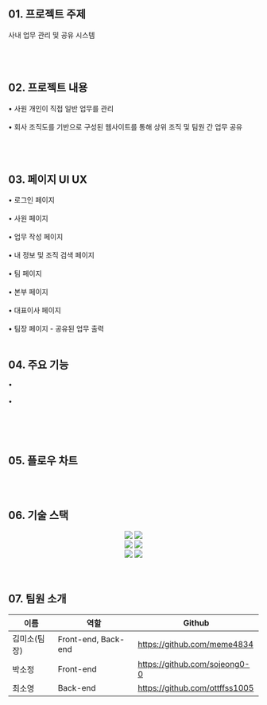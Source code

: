 ## 01. 프로젝트 주제
사내 업무 관리 및 공유 시스템
<br></br>
<br></br>

## 02. 프로젝트 내용
• 사원 개인이 직접 일반 업무를 관리
<br></br>
• 회사 조직도를 기반으로 구성된 웹사이트를 통해 상위 조직 및 팀원 간 업무 공유 
<br></br>
<br></br>

## 03. 페이지 UI UX
• 로그인 페이지
<br></br>
• 사원 페이지
<br></br>
• 업무 작성 페이지
<br></br>
• 내 정보 및 조직 검색 페이지
<br></br>
• 팀 페이지
<br></br>
• 본부 페이지
<br></br>
• 대표이사 페이지
<br></br>
• 팀장 페이지 - 공유된 업무 출력
<br></br>

## 04. 주요 기능
• 
<br></br>
• 
<br></br>

<br></br>

## 05. 플로우 차트


<br></br>

## 06. 기술 스택
<div align=center> 


<img src="https://img.shields.io/badge/react-61DAFB?style=for-the-badge&logo=react&logoColor=black">
<img src="https://img.shields.io/badge/css-1572B6?style=for-the-badge&logo=css3&logoColor=white">
<br>
<img src="https://img.shields.io/badge/express-F7DF1E?style=for-the-badge&logo=express&logoColor=black">
<img src="https://img.shields.io/badge/node.js-339933?style=for-the-badge&logo=node.js&logoColor=white">
<br>
<img src="https://img.shields.io/badge/mongoDB-47A248?style=for-the-badge&logo=mongoDB&logoColor=white">
<img src="https://img.shields.io/badge/mongoose-F04D35?style=for-the-badge&logo=mongoose&logoColor=white">


</div>
<br />
<br/>

## 07. 팀원 소개

|이름|역할|Github|
|-----|-----|-----|
|김미소(팀장)|Front-end, Back-end|https://github.com/meme4834|
|박소정|Front-end|https://github.com/sojeong0-0|
|최소영|Back-end|https://github.com/ottffss1005|
<br />
